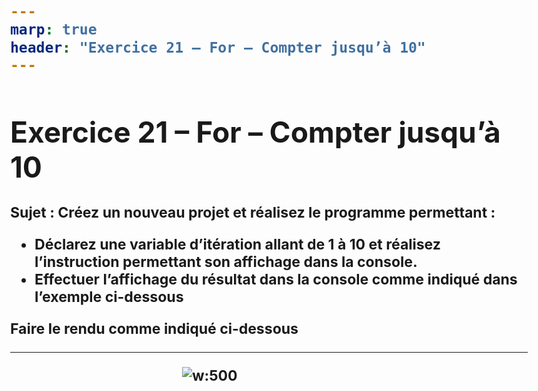 ```yaml
---
marp: true
header: "Exercice 21 – For – Compter jusqu’à 10"
---
```

<style scoped>
:not(h1){
    font-size : 23px;
    font-weight : bold;
}
</style>

# Exercice 21 – For – Compter jusqu’à 10


Sujet : Créez un nouveau projet et réalisez le programme permettant :
- Déclarez une variable d’itération allant de 1 à 10 et réalisez l’instruction permettant son affichage dans la console.
- Effectuer l’affichage du résultat dans la console comme indiqué dans l’exemple ci-dessous
  
Faire le rendu comme indiqué ci-dessous

---
<style scoped>
img {
    margin-left : 275px;
}
</style>

![w:500](../../assets/Exo21.png)
